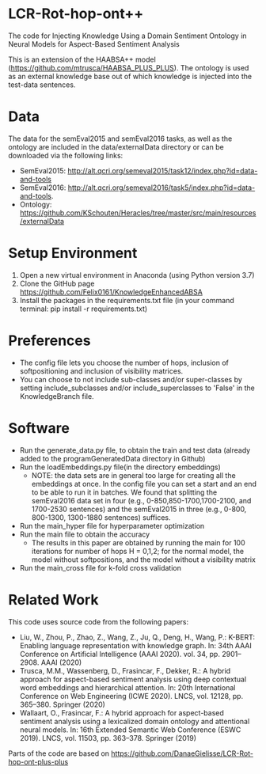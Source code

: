 # LCR-Rot-hop-ont++
The code for Injecting Knowledge Using a Domain Sentiment Ontology in Neural Models for Aspect-Based Sentiment Analysis

This is an extension of the HAABSA++ model (https://github.com/mtrusca/HAABSA_PLUS_PLUS). The ontology is used as an external knowledge base out of which knowledge is injected into the test-data sentences.

 
 # Data
The data for the semEval2015 and semEval2016 tasks, as well as the ontology are included in the data/externalData directory or can be downloaded via the following links:
- SemEval2015: http://alt.qcri.org/semeval2015/task12/index.php?id=data-and-tools
- SemEval2016: http://alt.qcri.org/semeval2016/task5/index.php?id=data-and-tools. 
- Ontology: https://github.com/KSchouten/Heracles/tree/master/src/main/resources/externalData

# Setup Environment
1. Open a new virtual environment in Anaconda (using Python version 3.7)
2. Clone the GitHub page https://github.com/Felix0161/KnowledgeEnhancedABSA
3. Install the packages in the requirements.txt file (in your command terminal: pip install -r requirements.txt)

# Preferences
- The config file lets you choose the number of hops, inclusion of softpositioning and inclusion of visibility matrices.
- You can choose to not include sub-classes and/or super-classes by setting include_subclasses and/or include_superclasses to 'False' in the KnowledgeBranch file.

# Software
- Run the generate_data.py file, to obtain the train and test data (already added to the programGeneratedData directory in Github)
- Run the loadEmbeddings.py file(in the directory embeddings)
  - NOTE: the data sets are in general too large for creating all the embeddings at once. In the config file you can set a start and an end to be able to run it in batches. We found that splitting the semEval2016 data set in four (e.g., 0-850,850-1700,1700-2100, and 1700-2530 sentences) and the semEval2015 in three (e.g., 0-800, 800-1300, 1300-1880 sentences) suffices.
- Run the main_hyper file for hyperparameter optimization
- Run the main file to obtain the accuracy
  - The results in this paper are obtained by running the main for 100 iterations for number of hops H = 0,1,2; for the normal model, the model without softpositions, and the model without a visibility matrix
- Run the main_cross file for k-fold cross validation

# Related Work
This code uses source code from the following papers:
- Liu, W., Zhou, P., Zhao, Z., Wang, Z., Ju, Q., Deng, H., Wang, P.: K-BERT: Enabling language representation with knowledge graph. In: 34th AAAI Conference on Artificial Intelligence (AAAI 2020). vol. 34, pp. 2901–2908. AAAI (2020)
- Trusca, M.M., Wassenberg, D., Frasincar, F., Dekker, R.: A hybrid approach for aspect-based sentiment analysis using deep contextual word embeddings and hierarchical attention. In: 20th International Conference on Web Engineering (ICWE 2020). LNCS, vol. 12128, pp. 365–380. Springer (2020)
- Wallaart, O., Frasincar, F.: A hybrid approach for aspect-based sentiment analysis using a lexicalized domain ontology and attentional neural models. In: 16th Extended Semantic Web Conference (ESWC 2019). LNCS, vol. 11503, pp. 363–378. Springer (2019)

Parts of the code are based on https://github.com/DanaeGielisse/LCR-Rot-hop-ont-plus-plus

